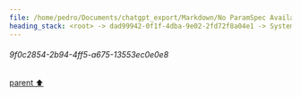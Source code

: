 ```yaml
---
file: /home/pedro/Documents/chatgpt_export/Markdown/No ParamSpec Available.md
heading_stack: <root> -> dad99942-0f1f-4dba-9e02-2fd72f8a04e1 -> System -> 958b6e43-778f-4c79-88fc-d066a7cf90df -> System -> aaa2e994-c802-4cf3-842c-5533a1176f22 -> User -> 9f0c2854-2b94-4ff5-a675-13553ec0e0e8
---
```

###### 9f0c2854-2b94-4ff5-a675-13553ec0e0e8
[parent ⬆️](#aaa2e994-c802-4cf3-842c-5533a1176f22)
